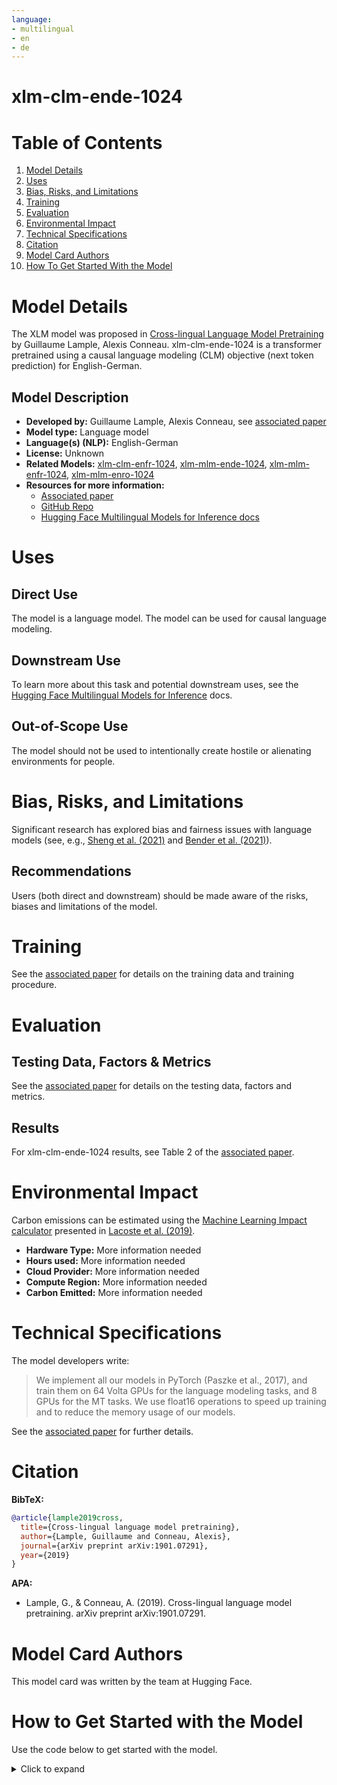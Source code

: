 ```yaml
---
language:
- multilingual
- en
- de
---
```


# xlm-clm-ende-1024

#  Table of Contents

1. [Model Details](#model-details)
2. [Uses](#uses)
3. [Bias, Risks, and Limitations](#bias-risks-and-limitations)
4. [Training](#training)
5. [Evaluation](#evaluation)
6. [Environmental Impact](#environmental-impact)
7. [Technical Specifications](#technical-specifications)
8. [Citation](#citation)
9. [Model Card Authors](#model-card-authors)
10. [How To Get Started With the Model](#how-to-get-started-with-the-model)


# Model Details

The XLM model was proposed in [Cross-lingual Language Model Pretraining](https://arxiv.org/abs/1901.07291) by Guillaume Lample, Alexis Conneau. xlm-clm-ende-1024 is a transformer pretrained using a causal language modeling (CLM) objective (next token prediction) for English-German.

## Model Description

- **Developed by:** Guillaume Lample, Alexis Conneau, see [associated paper](https://arxiv.org/abs/1901.07291)
- **Model type:** Language model
- **Language(s) (NLP):** English-German
- **License:** Unknown
- **Related Models:** [xlm-clm-enfr-1024](https://huggingface.co/xlm-clm-enfr-1024), [xlm-mlm-ende-1024](https://huggingface.co/xlm-mlm-ende-1024), [xlm-mlm-enfr-1024](https://huggingface.co/xlm-mlm-enfr-1024), [xlm-mlm-enro-1024](https://huggingface.co/xlm-mlm-enro-1024)
- **Resources for more information:** 
  - [Associated paper](https://arxiv.org/abs/1901.07291)
  - [GitHub Repo](https://github.com/facebookresearch/XLM)
  - [Hugging Face Multilingual Models for Inference docs](https://huggingface.co/docs/transformers/v4.20.1/en/multilingual#xlm-with-language-embeddings)

# Uses

## Direct Use

The model is a language model. The model can be used for causal language modeling. 

## Downstream Use

To learn more about this task and potential downstream uses, see the [Hugging Face Multilingual Models for Inference](https://huggingface.co/docs/transformers/v4.20.1/en/multilingual#xlm-with-language-embeddings) docs.

## Out-of-Scope Use

The model should not be used to intentionally create hostile or alienating environments for people. 

# Bias, Risks, and Limitations

Significant research has explored bias and fairness issues with language models (see, e.g., [Sheng et al. (2021)](https://aclanthology.org/2021.acl-long.330.pdf) and [Bender et al. (2021)](https://dl.acm.org/doi/pdf/10.1145/3442188.3445922)).

## Recommendations

Users (both direct and downstream) should be made aware of the risks, biases and limitations of the model.

# Training

See the [associated paper](https://arxiv.org/pdf/1901.07291.pdf) for details on the training data and training procedure.
 
# Evaluation

## Testing Data, Factors & Metrics

See the [associated paper](https://arxiv.org/pdf/1901.07291.pdf) for details on the testing data, factors and metrics.

## Results 

For xlm-clm-ende-1024 results, see Table 2 of the [associated paper](https://arxiv.org/pdf/1901.07291.pdf).

# Environmental Impact

Carbon emissions can be estimated using the [Machine Learning Impact calculator](https://mlco2.github.io/impact#compute) presented in [Lacoste et al. (2019)](https://arxiv.org/abs/1910.09700).

- **Hardware Type:** More information needed
- **Hours used:** More information needed
- **Cloud Provider:** More information needed
- **Compute Region:** More information needed
- **Carbon Emitted:** More information needed

# Technical Specifications

The model developers write: 

> We implement all our models in PyTorch (Paszke et al., 2017), and train them on 64 Volta GPUs for the language modeling tasks, and 8 GPUs for the MT tasks. We use float16 operations to speed up training and to reduce the memory usage of our models.

See the [associated paper](https://arxiv.org/pdf/1901.07291.pdf) for further details.

# Citation

**BibTeX:**

```bibtex
@article{lample2019cross,
  title={Cross-lingual language model pretraining},
  author={Lample, Guillaume and Conneau, Alexis},
  journal={arXiv preprint arXiv:1901.07291},
  year={2019}
}
```

**APA:**
- Lample, G., & Conneau, A. (2019). Cross-lingual language model pretraining. arXiv preprint arXiv:1901.07291.

# Model Card Authors 

This model card was written by the team at Hugging Face.

# How to Get Started with the Model

Use the code below to get started with the model.

<details>
<summary> Click to expand </summary>

```python
import torch
from transformers import XLMTokenizer, XLMWithLMHeadModel

tokenizer = XLMTokenizer.from_pretrained("xlm-clm-ende-1024")
model = XLMWithLMHeadModel.from_pretrained("xlm-clm-ende-1024")

input_ids = torch.tensor([tokenizer.encode("Wikipedia was used to")])  # batch size of 1

language_id = tokenizer.lang2id["en"]  # 0
langs = torch.tensor([language_id] * input_ids.shape[1])  # torch.tensor([0, 0, 0, ..., 0])

# We reshape it to be of size (batch_size, sequence_length)
langs = langs.view(1, -1)  # is now of shape [1, sequence_length] (we have a batch size of 1)

outputs = model(input_ids, langs=langs)
```

</details>